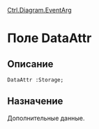 ﻿---
Link: .Ctrl.Diagram.EventArg.@DataAttr
---

[Ctrl.Diagram.EventArg](Default)

# Поле DataAttr

## Описание

    DataAttr :Storage;

## Назначение

Дополнительные данные.